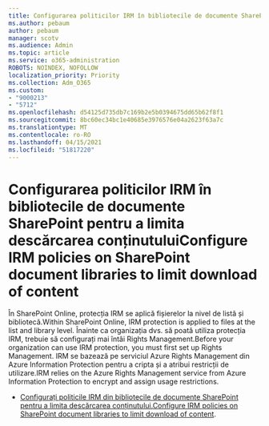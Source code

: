 ```yaml
---
title: Configurarea politicilor IRM în bibliotecile de documente SharePoint pentru a limita descărcarea conținutului
ms.author: pebaum
author: pebaum
manager: scotv
ms.audience: Admin
ms.topic: article
ms.service: o365-administration
ROBOTS: NOINDEX, NOFOLLOW
localization_priority: Priority
ms.collection: Adm_O365
ms.custom:
- "9000213"
- "5712"
ms.openlocfilehash: d54125d735db7c169b2e5b0394675dd65b62f8f1
ms.sourcegitcommit: 8bc60ec34bc1e40685e3976576e04a2623f63a7c
ms.translationtype: MT
ms.contentlocale: ro-RO
ms.lasthandoff: 04/15/2021
ms.locfileid: "51817220"
---
```

# <a name="configure-irm-policies-on-sharepoint-document-libraries-to-limit-download-of-content"></a><span data-ttu-id="31e54-102">Configurarea politicilor IRM în bibliotecile de documente SharePoint pentru a limita descărcarea conținutului</span><span class="sxs-lookup"><span data-stu-id="31e54-102">Configure IRM policies on SharePoint document libraries to limit download of content</span></span>

<span data-ttu-id="31e54-103">În SharePoint Online, protecția IRM se aplică fișierelor la nivel de listă și bibliotecă.</span><span class="sxs-lookup"><span data-stu-id="31e54-103">Within SharePoint Online, IRM protection is applied to files at the list and library level.</span></span> <span data-ttu-id="31e54-104">Înainte ca organizația dvs. să poată utiliza protecția IRM, trebuie să configurați mai întâi Rights Management.</span><span class="sxs-lookup"><span data-stu-id="31e54-104">Before your organization can use IRM protection, you must first set up Rights Management.</span></span> <span data-ttu-id="31e54-105">IRM se bazează pe serviciul Azure Rights Management din Azure Information Protection pentru a cripta și a atribui restricții de utilizare.</span><span class="sxs-lookup"><span data-stu-id="31e54-105">IRM relies on the Azure Rights Management service from Azure Information Protection to encrypt and assign usage restrictions.</span></span>

- <span data-ttu-id="31e54-106">[Configurați politicile IRM din bibliotecile de documente SharePoint pentru a limita descărcarea conținutului.](https://docs.microsoft.com/microsoft-365/compliance/set-up-irm-in-sp-admin-center)</span><span class="sxs-lookup"><span data-stu-id="31e54-106">[Configure IRM policies on SharePoint document libraries to limit download of content](https://docs.microsoft.com/microsoft-365/compliance/set-up-irm-in-sp-admin-center).</span></span>
